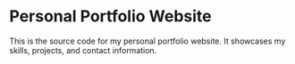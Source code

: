 # Personal Portfolio Website

This is the source code for my personal portfolio website. It showcases my skills, projects, and contact information.

